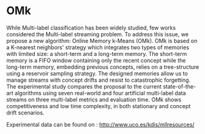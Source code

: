 # OMk

While Multi-label classification has been widely studied, few works considered the Multi-label streaming problem. To address this issue, we propose a new algorithm: Online Memory k-Means (OMk). OMk is based on a K-nearest neighbors' strategy which integrates two types of memories with limited size: a short-term and a long-term memory. The short-term memory is a FIFO window containing only the recent concept while the long-term memory, embedding previous concepts, relies on a tree-structure using a reservoir sampling strategy. The designed memories allow us to manage streams with concept drifts and resist to catastrophic forgetting. The experimental study compares the proposal to the current state-of-the-art algorithms using seven real-world and four artificial multi-label data streams on three multi-label metrics and evaluation time. OMk shows competitiveness and low time complexity, in both stationary and concept drift scenarios.


Experimental data can be found on : http://www.uco.es/kdis/mllresources/
